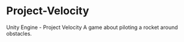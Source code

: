 # Project-Velocity
Unity Engine - Project Velocity
A game about piloting a rocket around obstacles.
